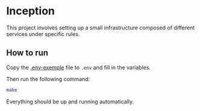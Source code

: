 # Inception

This project involves setting up a small infrastructure composed of different services under specific rules.

## How to run

Copy the [.env-exemple](.env-exemple) file to `.env` and fill in the variables.

Then run the following command:
```bash
make
```

Everything should be up and running automatically.